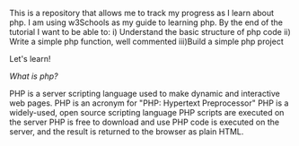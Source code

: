 This is a repository that allows me to track my progress as I learn about php. I
am using w3Schools as my guide to learning php. By the end of the tutorial I
want to be able to: i) Understand the basic structure of php code ii) Write a
simple php function, well commented iii)Build a simple php project

Let's learn!

_What is php?_

PHP is a server scripting language used to make dynamic and interactive web
pages. PHP is an acronym for "PHP: Hypertext Preprocessor" PHP is a widely-used,
open source scripting language PHP scripts are executed on the server PHP is
free to download and use PHP code is executed on the server, and the result is
returned to the browser as plain HTML.
